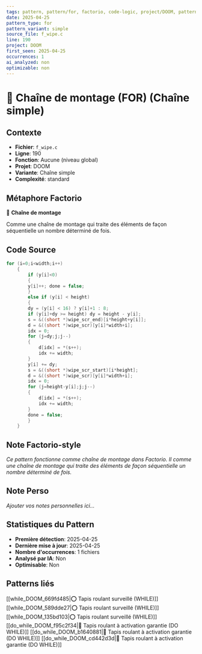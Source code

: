 ```yaml
---
tags: pattern, pattern/for, factorio, code-logic, project/DOOM, pattern/variant/simple
date: 2025-04-25
pattern_type: for
pattern_variant: simple
source_file: f_wipe.c
line: 190
project: DOOM
first_seen: 2025-04-25
occurrences: 1
ai_analyzed: non
optimizable: non
---
```


# 🔄 Chaîne de montage (FOR) (Chaîne simple)

## Contexte
- **Fichier**: `f_wipe.c`
- **Ligne**: 190
- **Fonction**: Aucune (niveau global)
- **Projet**: DOOM
- **Variante**: Chaîne simple
- **Complexité**: standard

## Métaphore Factorio
🔄 **Chaîne de montage**

Comme une chaîne de montage qui traite des éléments de façon séquentielle un nombre déterminé de fois.

## Code Source
```c
for (i=0;i<width;i++)
	{
	    if (y[i]<0)
	    {
		y[i]++; done = false;
	    }
	    else if (y[i] < height)
	    {
		dy = (y[i] < 16) ? y[i]+1 : 8;
		if (y[i]+dy >= height) dy = height - y[i];
		s = &((short *)wipe_scr_end)[i*height+y[i]];
		d = &((short *)wipe_scr)[y[i]*width+i];
		idx = 0;
		for (j=dy;j;j--)
		{
		    d[idx] = *(s++);
		    idx += width;
		}
		y[i] += dy;
		s = &((short *)wipe_scr_start)[i*height];
		d = &((short *)wipe_scr)[y[i]*width+i];
		idx = 0;
		for (j=height-y[i];j;j--)
		{
		    d[idx] = *(s++);
		    idx += width;
		}
		done = false;
	    }
	}
```

## Note Factorio-style
*Ce pattern fonctionne comme chaîne de montage dans Factorio. Il comme une chaîne de montage qui traite des éléments de façon séquentielle un nombre déterminé de fois.*

## Note Perso
*Ajouter vos notes personnelles ici...*

## Statistiques du Pattern
- **Première détection**: 2025-04-25
- **Dernière mise à jour**: 2025-04-25
- **Nombre d'occurrences**: 1 fichiers
- **Analysé par IA**: Non
- **Optimisable**: Non

## Patterns liés
[[while_DOOM_669fd485|⭕ Tapis roulant surveillé (WHILE)]]
[[while_DOOM_589dde27|⭕ Tapis roulant surveillé (WHILE)]]
[[while_DOOM_135bd103|⭕ Tapis roulant surveillé (WHILE)]]
[[do_while_DOOM_f95c2f34|🔄 Tapis roulant à activation garantie (DO WHILE)]]
[[do_while_DOOM_b1640881|🔄 Tapis roulant à activation garantie (DO WHILE)]]
[[do_while_DOOM_cd442d3d|🔄 Tapis roulant à activation garantie (DO WHILE)]]
